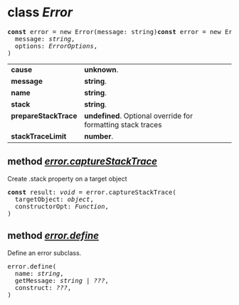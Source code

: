 <!-- @hackbg/docs: begin -->

# class *Error*
<pre>
<strong>const</strong> error = new Error(message: string)<strong>const</strong> error = new Error(
  message: <em>string</em>,
  options: <em>ErrorOptions</em>,
)
</pre>

<table><tbody>
<tr><td valign="top">
<strong>cause</strong></td>
<td><strong>unknown</strong>. </td></tr>
<tr><td valign="top">
<strong>message</strong></td>
<td><strong>string</strong>. </td></tr>
<tr><td valign="top">
<strong>name</strong></td>
<td><strong>string</strong>. </td></tr>
<tr><td valign="top">
<strong>stack</strong></td>
<td><strong>string</strong>. </td></tr>
<tr><td valign="top">
<strong>prepareStackTrace</strong></td>
<td><strong>undefined</strong>. Optional override for formatting stack traces</td></tr>
<tr><td valign="top">
<strong>stackTraceLimit</strong></td>
<td><strong>number</strong>. </td></tr></tbody></table>

## method [*error.captureStackTrace*](https://github.com/hackbg/fadroma/tree/v2/node_modules/.pnpm/@types+node@20.10.3/node_modules/@types/node/globals.d.ts#L21)
Create .stack property on a target object
<pre>
<strong>const</strong> result: <em>void</em> = error.captureStackTrace(
  targetObject: <em>object</em>,
  constructorOpt: <em>Function</em>,
)
</pre>

## method [*error.define*](https://github.com/hackbg/fadroma/tree/v2/toolbox/oops/oops.ts#L6)
Define an error subclass.
<pre>
error.define(
  name: <em>string</em>,
  getMessage: <em>string | ???</em>,
  construct: <em>???</em>,
)
</pre>
<!-- @hackbg/docs: end -->
